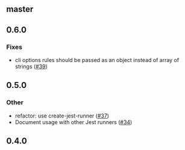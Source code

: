 ## master

## 0.6.0

### Fixes
* cli options rules should be passed as an object instead of array of strings ([#39](https://github.com/rogeliog/jest-watch-select-project/pull/39))

## 0.5.0

### Other
* refactor: use create-jest-runner ([#37](https://github.com/rogeliog/jest-watch-select-project/pull/37))
* Document usage with other Jest runners ([#34](https://github.com/rogeliog/jest-watch-select-project/pull/34))

## 0.4.0